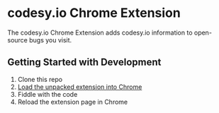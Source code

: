 codesy.io Chrome Extension
==========================

The codesy.io Chrome Extension adds codesy.io information to open-source bugs
you visit.

Getting Started with Development
--------------------------------

1. Clone this repo
2. [Load the unpacked extension into
  Chrome](http://developer.chrome.com/extensions/getstarted.html#unpacked)
3. Fiddle with the code
4. Reload the extension page in Chrome
